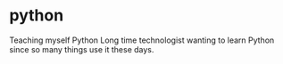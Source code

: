 # python
Teaching myself Python
Long time technologist wanting to learn Python since so many things use it these days.
